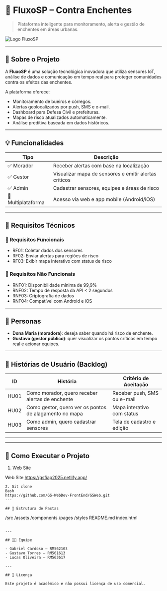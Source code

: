 # 🌊 FluxoSP – Contra Enchentes

> Plataforma inteligente para monitoramento, alerta e gestão de enchentes em áreas urbanas.

![Logo FluxoSP](./assets/logo.png)

---

## 📌 Sobre o Projeto

A **FluxoSP** é uma solução tecnológica inovadora que utiliza sensores IoT, análise de dados e comunicação em tempo real para proteger comunidades contra os efeitos das enchentes.

A plataforma oferece:
- Monitoramento de bueiros e córregos.
- Alertas geolocalizados por push, SMS e e-mail.
- Dashboard para Defesa Civil e prefeituras.
- Mapas de risco atualizados automaticamente.
- Análise preditiva baseada em dados históricos.

---

## 💡 Funcionalidades

| Tipo | Descrição |
|------|-----------|
| ✅ Morador | Receber alertas com base na localização |
| ✅ Gestor | Visualizar mapa de sensores e emitir alertas críticos |
| ✅ Admin | Cadastrar sensores, equipes e áreas de risco |
| 📱 Multiplataforma | Acesso via web e app mobile (Android/iOS) |

---

## 🧪 Requisitos Técnicos

### 🔷 Requisitos Funcionais
- RF01: Coletar dados dos sensores
- RF02: Enviar alertas para regiões de risco
- RF03: Exibir mapa interativo com status de risco

### 🔷 Requisitos Não Funcionais
- RNF01: Disponibilidade mínima de 99,9%
- RNF02: Tempo de resposta da API < 2 segundos
- RNF03: Criptografia de dados
- RNF04: Compatível com Android e iOS

---

## 👥 Personas

- **Dona Maria (moradora)**: deseja saber quando há risco de enchente.
- **Gustavo (gestor público)**: quer visualizar os pontos críticos em tempo real e acionar equipes.

---

## 🔁 Histórias de Usuário (Backlog)

| ID | História | Critério de Aceitação |
|----|----------|------------------------|
| HU01 | Como morador, quero receber alertas de enchente | Receber push, SMS ou e-mail |
| HU02 | Como gestor, quero ver os pontos de alagamento no mapa | Mapa interativo com status |
| HU03 | Como admin, quero cadastrar sensores | Tela de cadastro e edição |

---

---

## 🚀 Como Executar o Projeto

1. Web Site

Web Site https://gsfiap2025.netlify.app/
```
2. Git clone
Bash
https://github.com/GS-WebDev-FrontEnd/GSWeb.git
---

## 📂 Estrutura de Pastas

```
/src
  /assets
  /components
  /pages
  /styles
README.md
index.html
```

---

## 👨‍💻 Equipe

- Gabriel Cardoso – RM562103
- Gustavo Torres – RM561613
- Lucas Oliveira – RM563617

---

## 📃 Licença

Este projeto é acadêmico e não possui licença de uso comercial.
